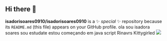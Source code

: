 ## Hi there 👋


**isadorisoares0910/isadorisoares0910** is a ✨ _special_ ✨ repository because its `README.md` (this file) appears on your GitHub profile.
ola sou isadora soares 
sou estudate 
estou começando em java script
Rinavrs Kittygirled 
![](https://media1.tenor.com/m/WEZGaHna6m8AAAAd/rinavrs-kittygirled.gif)
